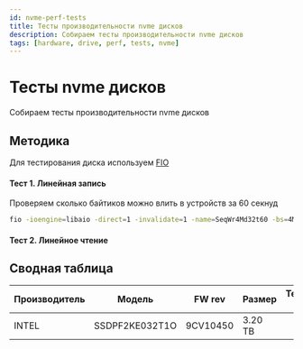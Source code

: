 ```yaml
---
id: nvme-perf-tests
title: Тесты производительности nvme дисков
description: Собираем тесты производительности nvme дисков
tags: [hardware, drive, perf, tests, nvme]
---
```

# Тесты nvme дисков

Собираем тесты производительности nvme дисков

## Методика
Для тестирования диска используем [FIO](https://fio.readthedocs.io/en/latest)
#### Тест 1. Линейная запись
Проверяем сколько байтиков можно влить в устройств за 60 секнуд
```bash
fio -ioengine=libaio -direct=1 -invalidate=1 -name=SeqWr4Md32t60 -bs=4M -iodepth=32 -rw=write -runtime=60 -filename=/dev/nvmeXn1
```
#### Тест 2. Линейное чтение

## Сводная таблица

| Производитель | Модель | FW rev |Размер | Тест 1 | Тест 2 |
| --- | --- | --- | --- | --- | --- |
| INTEL | SSDPF2KE032T1O | 9CV10450 | 3.20  TB | | |